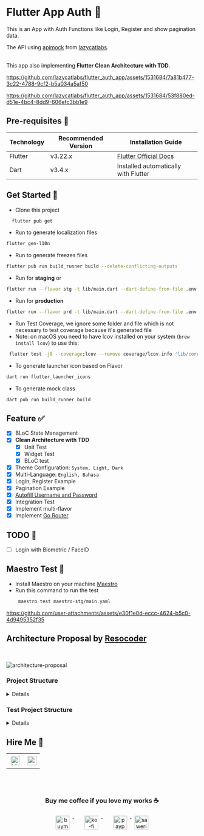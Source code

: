<br>

# Flutter App Auth 📱

This is an App with Auth Functions like Login, Register and show pagination data.

The API using [apimock](https://apimock.lazycatlabs.com/) from [lazycatlabs](https://lazycatlabs.com).

<br>This app also implementing **Flutter Clean Architecture with TDD.**



https://github.com/lazycatlabs/flutter_auth_app/assets/1531684/7a81b477-3c22-4788-9cf2-b5a034a5af50 

https://github.com/lazycatlabs/flutter_auth_app/assets/1531684/53f880ed-d51e-4bc4-8dd9-606efc3bb1e9



## Pre-requisites 📐

| Technology | Recommended Version | Installation Guide                                                    |
|------------|---------------------|-----------------------------------------------------------------------|
| Flutter    | v3.22.x             | [Flutter Official Docs](https://flutter.dev/docs/get-started/install) |
| Dart       | v3.4.x              | Installed automatically with Flutter                                  |

## Get Started 🚀

- Clone this project
```bash 
  flutter pub get 
```
- Run to generate localization files
```bash
flutter gen-l10n
```
- Run to generate freezes files
```bash
flutter pub run build_runner build --delete-conflicting-outputs
```
- Run for **staging** or
```bash
flutter run --flavor stg -t lib/main.dart --dart-define-from-file .env.stg.json 
```
- Run for **production**
```bash
flutter run --flavor prd -t lib/main.dart --dart-define-from-file .env.prd.json 
```
- Run Test Coverage, we ignore some folder and file which is not necessary to test coverage because it's generated file
- Note: on macOS you need to have lcov installed on your system (`brew install lcov`) to use this:
```bash
 flutter test -j8 --coverage;lcov --remove coverage/lcov.info 'lib/core/localization/generated/' 'lib/core/resources/*' 'lib/utils/services/firebase/*' '**/*.g.dart' -o coverage/new_lcov.info ;genhtml coverage/new_lcov.info -o coverage/html
````
- To generate launcher icon based on Flavor 
```bash
dart run flutter_launcher_icons 
```
- To generate mock class
```bash
dart pub run build_runner build
```


## Feature ✅

- [x] BLoC State Management
- [x] **Clean Architecture with TDD**
    - [x] Unit Test
    - [x] Widget Test
    - [x] BLoC test
- [x] Theme Configuration: `System, Light, Dark`
- [x] Multi-Language: `English, Bahasa`
- [x] Login, Register Example
- [x] Pagination Example
- [x] [Autofill Username and Password](https://github.com/lazycatlabs/flutter_auth_app/pull/3)
- [x] Integration Test
- [x] Implement multi-flavor
- [x] Implement [Go Router](https://pub.dev/packages/go_router)

## TODO 📝
- [ ] Login with Biometric / FaceID



## Maestro Test 🧪
- Install Maestro on your machine [Maestro](https://maestro.mobile.dev/getting-started/installing-maestro)
- Run this command to run the test
  ```bash
   maestro test maestro-stg/main.yaml
  ```
  
https://github.com/user-attachments/assets/e30f1e0d-eccc-4624-b5c0-4d9495352f35



## Architecture Proposal by [Resocoder](https://github.com/ResoCoder/flutter-tdd-clean-architecture-course)

<br>

![architecture-proposal](./architecture-proposal.png)

### Project Structure

<details>

````

lib
├── config.dart
├── core
│   ├── api
│   │   ├── api.dart
│   │   ├── dio_client.dart
│   │   ├── dio_interceptor.dart
│   │   ├── isolate_parser.dart
│   │   └── list_api.dart
│   ├── app_route.dart
│   ├── core.dart
│   ├── core_mapper.dart
│   ├── error
│   │   ├── error.dart
│   │   ├── exceptions.dart
│   │   └── failure.dart
│   ├── localization
│   │   ├── generated
│   │   │   ├── strings.dart
│   │   │   ├── strings_en.dart
│   │   │   └── strings_id.dart
│   │   ├── intl_en.arb
│   │   ├── intl_id.arb
│   │   ├── l10n.dart
│   │   └── localization.dart
│   ├── resources
│   │   ├── dimens.dart
│   │   ├── images.dart
│   │   ├── palette.dart
│   │   ├── resources.dart
│   │   └── styles.dart
│   ├── usecase
│   │   └── usecase.dart
│   └── widgets
│       ├── button.dart
│       ├── button_notification.dart
│       ├── button_text.dart
│       ├── circle_image.dart
│       ├── color_loaders.dart
│       ├── drop_down.dart
│       ├── empty.dart
│       ├── loading.dart
│       ├── my_appbar.dart
│       ├── parent.dart
│       ├── spacer_h.dart
│       ├── spacer_v.dart
│       ├── text_f.dart
│       ├── toast.dart
│       └── widgets.dart
├── dependencies_injection.dart
├── features
│   ├── auth
│   │   ├── auth.dart
│   │   ├── data
│   │   │   ├── data.dart
│   │   │   ├── datasources
│   │   │   │   ├── auth_remote_datasources.dart
│   │   │   │   └── datasources.dart
│   │   │   ├── models
│   │   │   │   ├── login_response.dart
│   │   │   │   ├── login_response.freezed.dart
│   │   │   │   ├── login_response.g.dart
│   │   │   │   ├── models.dart
│   │   │   │   ├── register_response.dart
│   │   │   │   ├── register_response.freezed.dart
│   │   │   │   └── register_response.g.dart
│   │   │   └── repositories
│   │   │       ├── auth_repository_impl.dart
│   │   │       └── repositories.dart
│   │   ├── domain
│   │   │   ├── domain.dart
│   │   │   ├── entities
│   │   │   │   ├── entities.dart
│   │   │   │   ├── login.dart
│   │   │   │   ├── login.freezed.dart
│   │   │   │   ├── register.dart
│   │   │   │   └── register.freezed.dart
│   │   │   ├── repositories
│   │   │   │   ├── auth_repository.dart
│   │   │   │   └── repositories.dart
│   │   │   └── usecases
│   │   │       ├── post_login.dart
│   │   │       ├── post_login.freezed.dart
│   │   │       ├── post_login.g.dart
│   │   │       ├── post_register.dart
│   │   │       ├── post_register.freezed.dart
│   │   │       ├── post_register.g.dart
│   │   │       └── usecases.dart
│   │   └── pages
│   │       ├── login
│   │       │   ├── cubit
│   │       │   │   ├── auth_cubit.dart
│   │       │   │   ├── auth_cubit.freezed.dart
│   │       │   │   ├── auth_state.dart
│   │       │   │   └── cubit.dart
│   │       │   ├── login.dart
│   │       │   └── login_page.dart
│   │       ├── pages.dart
│   │       └── register
│   │           ├── cubit
│   │           │   ├── cubit.dart
│   │           │   ├── register_cubit.dart
│   │           │   ├── register_cubit.freezed.dart
│   │           │   └── register_state.dart
│   │           ├── register.dart
│   │           └── register_page.dart
│   ├── features.dart
│   ├── general
│   │   ├── general.dart
│   │   └── pages
│   │       ├── main
│   │       │   ├── main.dart
│   │       │   ├── main_page.dart
│   │       │   └── menu_drawer.dart
│   │       ├── pages.dart
│   │       ├── settings
│   │       │   ├── cubit
│   │       │   │   ├── cubit.dart
│   │       │   │   └── settings_cubit.dart
│   │       │   ├── settings.dart
│   │       │   └── settings_page.dart
│   │       └── splashscreen
│   │           ├── splash_screen_page.dart
│   │           └── splashscreen.dart
│   └── users
│       ├── data
│       │   ├── data.dart
│       │   ├── datasources
│       │   │   ├── datasources.dart
│       │   │   └── user_remote_datasources.dart
│       │   ├── models
│       │   │   ├── models.dart
│       │   │   ├── users_response.dart
│       │   │   ├── users_response.freezed.dart
│       │   │   └── users_response.g.dart
│       │   └── repositories
│       │       ├── repositories.dart
│       │       └── users_repository_impl.dart
│       ├── domain
│       │   ├── domain.dart
│       │   ├── entities
│       │   │   ├── entities.dart
│       │   │   ├── users.dart
│       │   │   └── users.freezed.dart
│       │   ├── repositories
│       │   │   ├── repositories.dart
│       │   │   └── users_repository.dart
│       │   └── usecases
│       │       ├── get_users.dart
│       │       ├── get_users.freezed.dart
│       │       ├── get_users.g.dart
│       │       └── usecases.dart
│       ├── pages
│       │   ├── dashboard
│       │   │   ├── cubit
│       │   │   │   ├── cubit.dart
│       │   │   │   ├── users_cubit.dart
│       │   │   │   ├── users_cubit.freezed.dart
│       │   │   │   └── users_state.dart
│       │   │   ├── dashboard.dart
│       │   │   └── dashboard_page.dart
│       │   └── pages.dart
│       └── users.dart
├── lzyct_app.dart
├── main_prd.dart
├── main_stg.dart
└── utils
    ├── ext
    │   ├── context.dart
    │   ├── ext.dart
    │   ├── string.dart
    │   └── text_theme.dart
    ├── helper
    │   ├── common.dart
    │   ├── constant.dart
    │   ├── data_helper.dart
    │   ├── data_helper.freezed.dart
    │   ├── go_router_refresh_stream.dart
    │   └── helper.dart
    ├── services
    │   ├── firebase
    │   │   ├── firebase.dart
    │   │   ├── firebase_crashlogger.dart
    │   │   └── firebase_services.dart
    │   ├── hive
    │   │   ├── hive.dart
    │   │   └── main_box.dart
    │   └── services.dart
    └── utils.dart

````

</details>

### Test Project Structure

<details>

````

test
├── features
│   ├── auth
│   │   ├── data
│   │   │   ├── datasources
│   │   │   │   ├── models
│   │   │   │   │   ├── login_response_test.dart
│   │   │   │   │   └── register_response_test.dart
│   │   │   │   └── repositories
│   │   │   │       └── auth_remote_datasources_test.dart
│   │   │   └── repositories
│   │   │       └── auth_repository_impl_test.dart
│   │   ├── domain
│   │   │   └── usecases
│   │   │       ├── post_login_test.dart
│   │   │       └── post_register_test.dart
│   │   └── pages
│   │       ├── login
│   │       │   ├── cubit
│   │       │   │   ├── auth_cubit_test.dart
│   │       │   │   ├── auth_cubit_test.mocks.dart
│   │       │   │   └── auth_state_test.dart
│   │       │   └── login_page_test.dart
│   │       └── register
│   │           ├── cubit
│   │           │   ├── register_cubit_test.dart
│   │           │   ├── register_cubit_test.mocks.dart
│   │           │   └── register_state_test.dart
│   │           └── register_page_test.dart
│   ├── general
│   │   └── pages
│   │       └── settings
│   │           ├── cubit
│   │           │   └── settings_cubit_test.dart
│   │           └── settings_page_test.dart
│   └── users
│       ├── data
│       │   ├── datasources
│       │   │   ├── models
│       │   │   │   └── users_response_test.dart
│       │   │   └── repositories
│       │   │       └── users_remote_datasources_test.dart
│       │   └── repositories
│       │       └── users_repository_impl_test.dart
│       ├── domain
│       │   └── usecases
│       │       └── get_users_test.dart
│       └── pages
│           └── dashboard
│               ├── cubit
│               │   ├── users_cubit_test.dart
│               │   ├── users_cubit_test.mocks.dart
│               │   └── users_state_test.dart
│               └── dashboard_page_test.dart
└── helpers
    ├── fake_path_provider_platform.dart
    ├── json_reader.dart
    ├── paths.dart
    ├── stubs
    │   ├── list_user_empty_response.json
    │   ├── list_user_response.json
    │   ├── login_success_response.json
    │   ├── login_unsuccessful_response.json
    │   ├── register_success_response.json
    │   └── register_unsuccessful_response.json
    ├── test_mock.dart
    └── test_mock.mocks.dart

````

</details>

## Hire Me 🤝

<table style="border:none; border-collapse:collapse; cellspacing:0; cellpadding:0">
    <tr>
        <td>
           <a href="https://www.linkedin.com/in/lzyct/" target="_blank">
              <img src="https://github.com/ukieTux/ukieTux/blob/master/assets/linkedin.svg" alt="LinkedIn" style="vertical-align:top; margin:4px" height=24>
          </a>
        </td>
        <td>
           <a href = "https://www.upwork.com/freelancers/~01913209d41be922f1?viewMode=1">
              <img src="https://img.shields.io/badge/UpWork-6FDA44?logo=Upwork&logoColor=white" height=24/>
           </a>
        </td>
    </tr>
</table>


<br><br>

<h3 align="center">Buy me coffee if you love my works ☕️</h3>
<p align="center">
  <a href="https://www.buymeacoffee.com/Lzyct" target="_blank">
    <img src="https://www.buymeacoffee.com/assets/img/guidelines/download-assets-sm-2.svg" alt="buymeacoffe" style="vertical-align:top; margin:8px" height="36">
  </a>&nbsp;&nbsp;&nbsp;&nbsp;
   <a href="https://ko-fi.com/Lzyct" target="_blank">
    <img src="https://help.ko-fi.com/system/photos/3604/0095/9793/logo_circle.png" alt="ko-fi" style="vertical-align:top; margin:8px" height="36">
  </a>&nbsp;&nbsp;&nbsp;&nbsp;
  <a href="https://paypal.me/ukieTux" target="_blank">
    <img src="https://blog.zoom.us/wp-content/uploads/2019/08/paypal.png" alt="paypal" style="vertical-align:top; margin:8px" height="36">
  </a>
  <a href="https://saweria.co/Lzyct" target="_blank">
   <img src="https://1.bp.blogspot.com/-7OuHSxaNk6A/X92QPg8L9kI/AAAAAAAAG0E/lUzKf_uuVP8jCqvXpA7juh_l-TfK2jnbwCLcBGAsYHQ/s16000/SAWERIA.webp" style="vertical-align:top; margin:8px" height="36" alt="saweria">
  </a>
</p>
<br><br>
